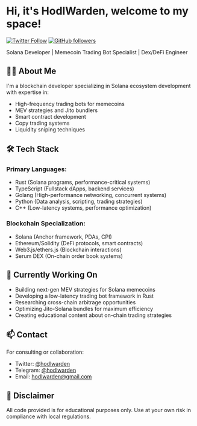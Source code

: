 # Hi, it's HodlWarden, welcome to my space!

[![Twitter Follow](https://img.shields.io/twitter/follow/hodlwarden?style=social)](https://twitter.com/hodlwarden)
[![GitHub followers](https://img.shields.io/github/followers/hodlwarden?label=Follow&style=social)](https://github.com/hodlwarden)

Solana Developer | Memecoin Trading Bot Specialist | Dex/DeFi Engineer

## 👨‍💻 About Me

I'm a blockchain developer specializing in Solana ecosystem development with expertise in:
- High-frequency trading bots for memecoins
- MEV strategies and Jito bundlers
- Smart contract development
- Copy trading systems
- Liquidity sniping techniques

## 🛠️ Tech Stack

### Primary Languages:

- Rust (Solana programs, performance-critical systems)
- TypeScript (Fullstack dApps, backend services)
- Golang (High-performance networking, concurrent systems)
- Python (Data analysis, scripting, trading strategies)
- C++ (Low-latency systems, performance optimization)

### Blockchain Specialization:

- Solana (Anchor framework, PDAs, CPI)
- Ethereum/Solidity (DeFi protocols, smart contracts)
- Web3.js/ethers.js (Blockchain interactions)
- Serum DEX (On-chain order book systems)

## 🔭 Currently Working On

- Building next-gen MEV strategies for Solana memecoins
- Developing a low-latency trading bot framework in Rust
- Researching cross-chain arbitrage opportunities
- Optimizing Jito-Solana bundles for maximum efficiency
- Creating educational content about on-chain trading strategies

## 📫 Contact
For consulting or collaboration:
- Twitter: [@hodlwarden](https://twitter.com/hodlwarden)
- Telegram: [@hodlwarden](https://t.me/hodlwarden)
- Email: hodlwarden@gmail.com

## 📜 Disclaimer
All code provided is for educational purposes only. Use at your own risk in compliance with local regulations.
